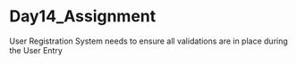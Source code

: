 # Day14_Assignment
User Registration System needs to ensure all validations  are in place during the User Entry

